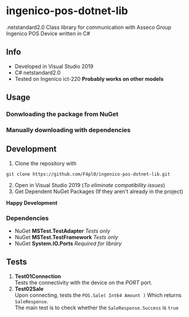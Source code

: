 # ingenico-pos-dotnet-lib
.netstandard2.0 Class library for communication with Asseco Group Ingenico POS Device written in C#
## Info
* Developed in Visual Studio 2019
* C# netstandard2.0
* Tested on Ingenico ict-220 **Probably works on other models**

## Usage
### Donwloading the package from NuGet
### Manually downloading with dependencies

## Development
1. Clone the repository with
```
git clone https://github.com/F4pl0/ingenico-pos-dotnet-lib.git
```
2. Open in Visual Studio 2019 (*To eliminate compatibility issues*)
3. Get Dependent NuGet Packages (If they aren't already in the project)  

**Happy Development**

### Dependencies
* NuGet **MSTest.TestAdapter** *Tests only*
* NuGet **MSTest.TestFramework** *Tests only*
* NuGet **System.IO.Ports** *Required for library*

## Tests
1. **Test01Connection**  
Tests the connectivity with the device on the *PORT* port.
2. **Test02Sale**  
Upon connecting, tests the `POS.Sale( Int64 Amount )` Which returns `SaleResponse`.  
The main test is to check whether the `SaleResponse.Success` is `true`

